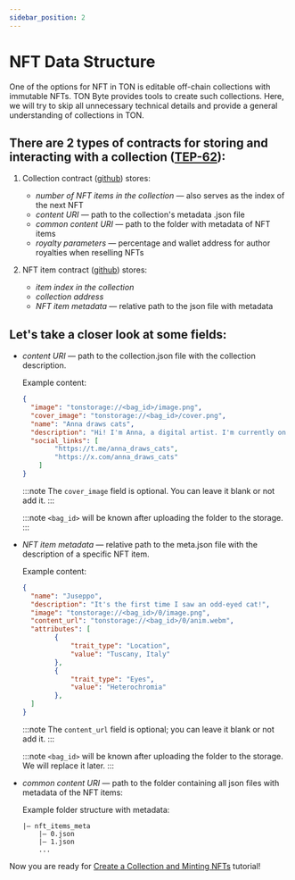 ```yaml
---
sidebar_position: 2
---
```


# NFT Data Structure

One of the options for NFT in TON is editable off-chain collections with immutable NFTs. TON Byte provides tools to create such collections. Here, we will try to skip all unnecessary technical details and provide a general understanding of collections in TON.

## There are 2 types of contracts for storing and interacting with a collection ([TEP-62](https://github.com/ton-blockchain/TEPs/blob/master/text/0062-nft-standard.md)):
1. Collection contract ([github](https://github.com/ton-blockchain/token-contract/blob/991bdb4925653c51b0b53ab212c53143f71f5476/nft/nft-collection-editable.fc)) stores:
    - *number of NFT items in the collection* — also serves as the index of the next NFT
    - *content URI* — path to the collection's metadata .json file
    - *common content URI* — path to the folder with metadata of NFT items
    - *royalty parameters* — percentage and wallet address for author royalties when reselling NFTs

2. NFT item contract ([github](https://github.com/ton-blockchain/token-contract/blob/991bdb4925653c51b0b53ab212c53143f71f5476/nft/nft-item.fc)) stores:
    - *item index in the collection*
    - *collection address*
    - *NFT item metadata* — relative path to the json file with metadata


## Let's take a closer look at some fields:

- *content URI*  — path to the collection.json file with the collection description.
    
    Example content:

    ```json
    {
      "image": "tonstorage://<bag_id>/image.png",
      "cover_image": "tonstorage://<bag_id>/cover.png",
      "name": "Anna draws cats",
      "description": "Hi! I'm Anna, a digital artist. I'm currently on my way to fame. This is a collection of 100% unique 666 digital, handmade cats.",
      "social_links": [
            "https://t.me/anna_draws_cats",
            "https://x.com/anna_draws_cats"
        ]
    }
    ```

	:::note
    The `cover_image` field is optional. You can leave it blank or not add it.
	:::
	
	:::note
    `<bag_id>` will be known after uploading the folder to the storage.
	:::
	
- *NFT item metadata* — relative path to the meta.json file with the description of a specific NFT item.
    
    Example content:
    ```json
    {
      "name": "Juseppo",
      "description": "It's the first time I saw an odd-eyed cat!",
      "image": "tonstorage://<bag_id>/0/image.png",
      "content_url": "tonstorage://<bag_id>/0/anim.webm",
      "attributes": [
            {
                "trait_type": "Location",
                "value": "Tuscany, Italy"
            },
            {
                "trait_type": "Eyes",
                "value": "Heterochromia"
            },
      ]
    }
    ```

	:::note
    The `content_url` field is optional; you can leave it blank or not add it.
	:::

	:::note
    `<bag_id>` will be known after uploading the folder to the storage. We will replace it later.
	:::

- *common content URI* — path to the folder containing all json files with metadata of the NFT items:

    Example folder structure with metadata:
    ```
    |— nft_items_meta
        |— 0.json
        |— 1.json
        ...
    ```


Now you are ready for [Create a Collection and Minting NFTs](/docs/Tools/create_collection) tutorial!
